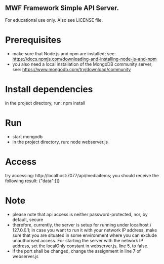 ## MWF Framework Simple API Server. 
For educational use only. Also see LICENSE file.

# Prerequisites
- make sure that Node.js and npm are installed; see: https://docs.npmjs.com/downloading-and-installing-node-js-and-npm
- you also need a local installation of the MongoDB community server; see: https://www.mongodb.com/try/download/community

# Install dependencies
in the project directory, run: npm install

# Run
- start mongodb
- in the project directory, run: node webserver.js

# Access
try accessing: http://localhost:7077/api/mediaitems; you should receive the following result: {"data":[]}

# Note
- please note that api access is neither password-protected, nor, by default, secure
- therefore, currently, the server is setup for running under localhost / 127.0.0.1; in case you want to run it with your network IP address, make sure that you are situated in some environment where you can exclude unauthorised access. For starting the server with the network IP address, set the localOnly constant in webserver.js, line 5, to false. 
- if the port shall be changed, change the assignment in line 7 of webserver.js
